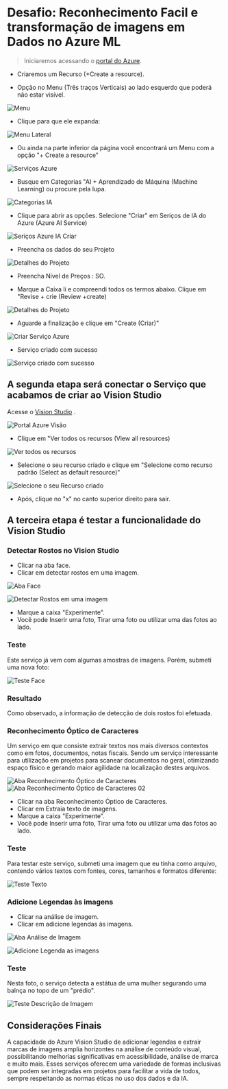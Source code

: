 # Desafio: Reconhecimento Facil e transformação de imagens em Dados no Azure ML

> Iniciaremos acessando o [portal do Azure](https://www.portal.azure.com).

- Criaremos um Recurso (+Create a resource).

- Opção no Menu (Três traços Verticais) ao lado esquerdo que poderá não estar visível.

![Menu](./Outputs/Microsoft-Menu.png)

- Clique para que ele expanda:

![Menu Lateral](./Outputs/Menu-Lateral.png)


- Ou ainda na parte inferior da página você encontrará um Menu com a opção "+ Create a resource"

![Serviços Azure](./Outputs/criarRecurso.png)

- Busque em Categorias "AI + Aprendizado de Máquina (Machine Learning) ou procure pela lupa.

![Categorias IA](./Outputs/IAMachineLearning.png)

- Clique para abrir as opções. Selecione "Criar" em Seriços de IA do Azure (Azure AI Service)

![Seriços Azure IA Criar](./Outputs/ServicosIA.png)

- Preencha os dados do seu Projeto

![Detalhes do Projeto](./Outputs/descreverServico01.png)

- Preencha Nível de Preços : SO.

- Marque a Caixa li e compreendi todos os termos abaixo.
Clique em "Revise + crie (Review +create)

![Detalhes do Projeto](./Outputs/descreverServico02.png)

- Aguarde a finalização e clique em "Create (Criar)"

![Criar Serviço Azure](./Outputs/criacaoServiço.png)

- Serviço criado com sucesso

![Serviço criado com sucesso](./Outputs/implementacaoConcluida.png)


## A segunda etapa será conectar o Serviço que acabamos de criar ao Vision Studio

Acesse o [Vision Studio](https://portal.vision.cognitive.azure.com/?azure-portal=true) .

![Portal Azure Visão](./SegundaEtapa/AzureVision.png)

- Clique em "Ver todos os recursos (View all resources)

![Ver todos os recursos](./SegundaEtapa/AzureVision02.png)

- Selecione o seu recurso criado e clique em "Selecione como recurso padrão (Select as default resource)"

![Selecione o seu Recurso criado](./SegundaEtapa/DefaultRecourse.png)

- Após, clique no "x" no canto superior direito para sair.


## A terceira etapa é testar a funcionalidade do Vision Studio

### Detectar Rostos no Vision Studio

- Clicar na aba face.
- Clicar em detectar rostos em uma imagem.


![Aba Face](./TerceiraEtapa/VisionFace.png)

![Detectar Rostos em uma imagem](./TerceiraEtapa/Face01.png)

- Marque a caixa "Experimente".
- Você pode Inserir uma foto, Tirar uma foto ou utilizar uma das fotos ao lado.

### Teste

Este serviço já vem com algumas amostras de imagens. Porém, submeti uma nova foto:

![Teste Face](./TerceiraEtapa/Face02.png)


### Resultado

Como observado, a informação de detecção de dois rostos foi efetuada.

### Reconhecimento Óptico de Caracteres

Um serviço em que consiste extrair textos nos mais diversos contextos como em fotos, documentos, notas fiscais. Sendo um serviço interessante para utilização em projetos para scanear documentos no geral, otimizando espaço físico e gerando maior agilidade na localização destes arquivos.

![Aba Reconhecimento Óptico de Caracteres](./TerceiraEtapa/VisionCharacterRecognition.png)
![Aba Reconhecimento Óptico de Caracteres 02](./TerceiraEtapa/OpticalCharacter01.png)

- Clicar na aba Reconhecimento Óptico de Caracteres.
- Clicar em Extraia texto de imagens.
- Marque a caixa "Experimente".
- Você pode Inserir uma foto, Tirar uma foto ou utilizar uma das fotos ao lado.

### Teste

Para testar este serviço, submeti uma imagem que eu tinha como arquivo, contendo vários textos com fontes, cores, tamanhos e formatos diferente:


![Teste Texto](./TerceiraEtapa/OpticalCharacter02.jpeg)


### Adicione Legendas às imagens

- Clicar na análise de imagem.
- Clicar em adicione legendas às imagens.

![Aba Análise de Imagem](./TerceiraEtapa/VisionImagemAnalysis.png)

![Adicione Legenda as imagens](./TerceiraEtapa/ImagemAnalysis01.png)

### Teste

Nesta foto, o serviço detecta a estátua de uma mulher segurando uma balnça no topo de um "prédio".

![Teste Descrição de Imagem](./TerceiraEtapa/ImagemAnalysis02.jpeg)

## Considerações Finais

A capacidade do Azure Vision Studio de adicionar legendas e extrair marcas de imagens amplia horizontes na análise de conteúdo visual, possibilitando melhorias significativas em acessibilidade, análise de marca e muito mais. Esses serviços oferecem uma variedade de formas inclusivas que podem ser integradas em projetos para facilitar a vida de todos, sempre respeitando as normas éticas no uso dos dados e da IA.






